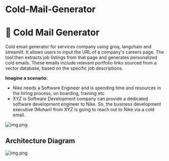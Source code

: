 # Cold-Mail-Generator

# 📧 Cold Mail Generator
Cold email generator for services company using groq, langchain and streamlit. It allows users to input the URL of a company's careers page. The tool then extracts job listings from that page and generates personalized cold emails. These emails include relevant portfolio links sourced from a vector database, based on the specific job descriptions. 

**Imagine a scenario:**

- Nike needs a Software Engineer and is spending time and resources in the hiring process, on boarding, training etc
- XYZ is Software Development company can provide a dedicated software development engineer to Nike. So, the business development executive (Mohan) from XYZ is going to reach out to Nike via a cold email.

![img.png](imgs/img.png)

## Architecture Diagram
![img.png](imgs/architecture.png)
